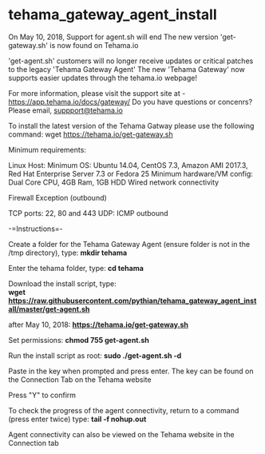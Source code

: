 # tehama_gateway_agent_install

On May 10, 2018, Support for agent.sh will end
The new version 'get-gateway.sh' is now found on Tehama.io

'get-agent.sh' customers will no longer receive updates or critical patches to the legacy 'Tehama Gateway Agent'
The new 'Tehama Gateway' now supports easier updates through the tehama.io webpage!

For more information, please visit the support site at - https://app.tehama.io/docs/gateway/
Do you have questions or concenrs?  Please email, suppport@tehama.io

To install the latest version of the Tehama Gatway please use the following command:
wget https://tehama.io/get-gateway.sh



Minimum requirements: 

Linux Host:
Minimum OS:  Ubuntu 14.04, CentOS 7.3, Amazon AMI 2017.3, Red Hat Enterprise Server 7.3 or Fedora 25 
Minimum hardware/VM config:  Dual Core CPU, 4GB Ram, 1GB HDD 
Wired network connectivity

Firewall Exception (outbound)

TCP ports: 22, 80 and 443
UDP:  ICMP outbound 

-=Instructions=-

Create a folder for the Tehama Gateway Agent (ensure folder is not in the /tmp directory), type:   <b>mkdir tehama</b>

Enter the tehama folder, type:   <b>cd tehama</b>

Download the install script, type:   
<b>wget https://raw.githubusercontent.com/pythian/tehama_gateway_agent_install/master/get-agent.sh</b>

after May 10, 2018:  <b>https://tehama.io/get-gateway.sh</b>

Set permissions:   <b>chmod 755 get-agent.sh</b>

Run the install script as root:   <b>sudo ./get-agent.sh -d</b>

Paste in the key when prompted and press enter.  The key can be found on the Connection Tab on the Tehama website

Press "Y" to confirm

To check the progress of the agent connectivity, return to a command (press enter twice) type:   <b>tail -f nohup.out</b>

Agent connectivity can also be viewed on the Tehama website in the Connection tab
